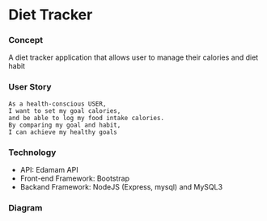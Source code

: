 # Diet Tracker

### Concept
A diet tracker application that allows user to manage their calories and diet habit

### User Story
```
As a health-conscious USER,
I want to set my goal calories,
and be able to log my food intake calories.
By comparing my goal and habit,
I can achieve my healthy goals
```

### Technology
* API: Edamam API
* Front-end Framework: Bootstrap
* Backand Framework: NodeJS (Express, mysql) and MySQL3

### Diagram
